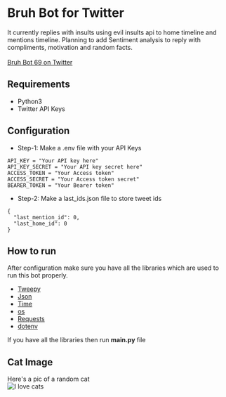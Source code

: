 # Bruh Bot for Twitter

It currently replies with insults using evil insults api to home timeline and mentions timeline.
Planning to add Sentiment analysis to reply with compliments, motivation and random facts.
<br/> </br>
[Bruh Bot 69 on Twitter](https://www.twitter.com/bruh_bot_69)

## Requirements

* Python3
* Twitter API Keys

## Configuration


* Step-1: Make a .env file with your API Keys
```
API_KEY = "Your API key here"
API_KEY_SECRET = "Your API key secret here"
ACCESS_TOKEN = "Your Access token"
ACCESS_SECRET = "Your Access token secret"
BEARER_TOKEN = "Your Bearer token"
```
* Step-2: Make a last_ids.json file to store tweet ids
```
{
  "last_mention_id": 0,
  "last_home_id": 0
}
```

## How to run

After configuration make sure you have all the libraries which are used to run this bot properly.
- [Tweepy](https://www.tweepy.org/)
- [Json](https://www.json.org/)
- [Time](https://docs.python.org/3/library/time.html)
- [os](https://docs.python.org/3/library/os.html)
- [Requests](https://pypi.org/project/requests/)
- [dotenv](https://pypi.org/project/python-dotenv/)

If you have all the libraries then run **main.py** file

## Cat Image

Here's a pic of a random cat
<br/>
![I love cats](https://st2.depositphotos.com/4684319/7048/i/600/depositphotos_70486253-stock-photo-smiling-cat-cats.jpg)

